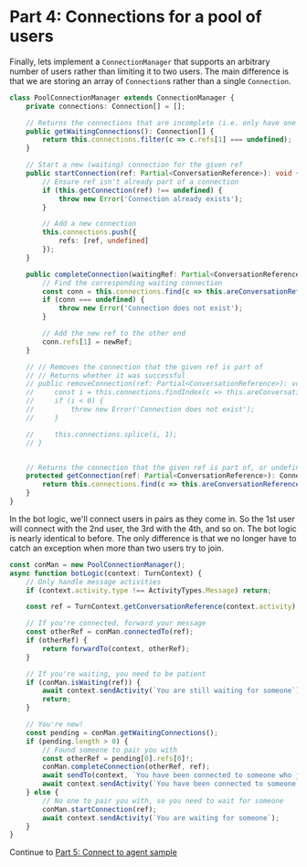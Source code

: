 # Part 4: Connections for a pool of users

Finally, lets implement a `ConnectionManager` that supports an arbitrary number of users rather than limiting it to two users. The main difference is that we are storing an array of `Connection`s rather than a single `Connection`.

```ts
class PoolConnectionManager extends ConnectionManager {
    private connections: Connection[] = [];

    // Returns the connections that are incomplete (i.e. only have one user, no user on the other end)
    public getWaitingConnections(): Connection[] {
        return this.connections.filter(c => c.refs[1] === undefined);
    }

    // Start a new (waiting) connection for the given ref
    public startConnection(ref: Partial<ConversationReference>): void {
        // Ensure ref isn't already part of a connection
        if (this.getConnection(ref) !== undefined) {
            throw new Error('Connection already exists');
        }

        // Add a new connection
        this.connections.push({
            refs: [ref, undefined]
        });
    }

    public completeConnection(waitingRef: Partial<ConversationReference>, newRef: Partial<ConversationReference>): void {
        // Find the corresponding waiting connection
        const conn = this.connections.find(c => this.areConversationReferencesEqual(waitingRef, c.refs[0]) && c.refs[1] === undefined);
        if (conn === undefined) {
            throw new Error('Connection does not exist');
        }

        // Add the new ref to the other end
        conn.refs[1] = newRef;
    }

    // // Removes the connection that the given ref is part of
    // // Returns whether it was successful
    // public removeConnection(ref: Partial<ConversationReference>): void {
    //     const i = this.connections.findIndex(c => this.areConversationReferencesEqual(ref, c.refs[0]) || this.areConversationReferencesEqual(ref, c.refs[1]));
    //     if (i < 0) {
    //         throw new Error('Connection does not exist');
    //     }

    //     this.connections.splice(i, 1);
    // }


    // Returns the connection that the given ref is part of, or undefined if it isn't part of any connections
    protected getConnection(ref: Partial<ConversationReference>): Connection | undefined {
        return this.connections.find(c => this.areConversationReferencesEqual(ref, c.refs[0]) || this.areConversationReferencesEqual(ref, c.refs[1]));
    }
}
```

In the bot logic, we'll connect users in pairs as they come in. So the 1st user will connect with the 2nd user, the 3rd with the 4th, and so on. The bot logic is nearly identical to before. The only difference is that we no longer have to catch an exception when more than two users try to join.

```ts
const conMan = new PoolConnectionManager();
async function botLogic(context: TurnContext) {
    // Only handle message activities
    if (context.activity.type !== ActivityTypes.Message) return;

    const ref = TurnContext.getConversationReference(context.activity);

    // If you're connected, forward your message
    const otherRef = conMan.connectedTo(ref);
    if (otherRef) {
        return forwardTo(context, otherRef);
    }

    // If you're waiting, you need to be patient
    if (conMan.isWaiting(ref)) {
        await context.sendActivity(`You are still waiting for someone`);
        return;
    }

    // You're new!
    const pending = conMan.getWaitingConnections();
    if (pending.length > 0) {
        // Found someone to pair you with
        const otherRef = pending[0].refs[0]!;
        conMan.completeConnection(otherRef, ref);
        await sendTo(context, `You have been connected to someone who just joined`, otherRef);
        await context.sendActivity(`You have been connected to someone who was waiting`);
    } else {
        // No one to pair you with, so you need to wait for someone
        conMan.startConnection(ref);
        await context.sendActivity(`You are waiting for someone`);
    }
}
```

Continue to [Part 5: Connect to agent sample](../5-simple-agent-sample/)